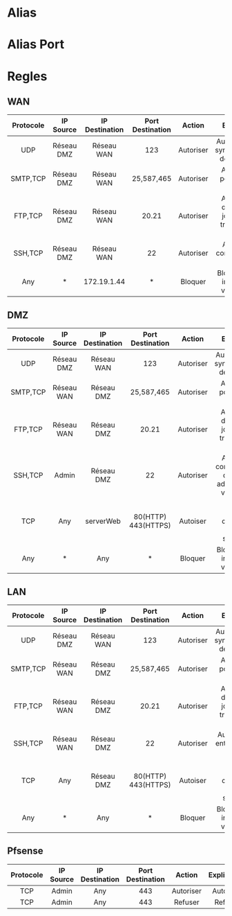 # Alias 

# Alias Port


# Regles 
## WAN
|Protocole|IP Source|IP Destination|Port Destination|Action|Explication|
|:--------:|:--------:|:-------:|:-------:|:---------:|:----------:| 
|UDP | Réseau DMZ | Réseau WAN     | 123 | Autoriser |  Autorisation de synchronisation des horloges |
|SMTP,TCP | Réseau DMZ | Réseau WAN     | 25,587,465 | Autoriser |  Autorisation pour l'envoie d'email  |
|FTP,TCP | Réseau DMZ | Réseau WAN     | 20.21 | Autoriser |  Autorisation des mises à jours et des transferts de fichier |
|SSH,TCP | Réseau DMZ | Réseau WAN     | 22 | Autoriser |  Autoriser la communication sécurisé |
|Any  | *             |172.19.1.44      | *        | Bloquer           |   Bloquer toutes interactions vers le WAN     |

## DMZ 
|Protocole|IP Source|IP Destination|Port Destination|Action|Explication|
|:--------:|:--------:|:-------:|:-------:|:---------:|:----------:| 
|UDP | Réseau DMZ | Réseau WAN     | 123 | Autoriser |  Autorisation de synchronisation des horloges |
|SMTP,TCP | Réseau WAN | Réseau DMZ     | 25,587,465 | Autoriser |  Autorisation pour l'envoie d'email  |
|FTP,TCP | Réseau WAN | Réseau DMZ    | 20.21 | Autoriser |  Autorisation des mises à jours et des transferts de fichier |
|SSH,TCP |  Admin | Réseau DMZ     | 22 | Autoriser |  Autoriser la connexion SSH du compte administrateur vers la DMZ |
|TCP | Any | serverWeb   | 80(HTTP) 443(HTTPS) | Autoiser  | Autoriser l'entrée d'internet à partir du serverWeb |
|Any  | *             | Any    | *        | Bloquer           |   Bloquer toutes interactions vers la DMZ     |

## LAN 
|Protocole|IP Source|IP Destination|Port Destination|Action|Explication|
|:--------:|:--------:|:-------:|:-------:|:---------:|:----------:| 
|UDP | Réseau DMZ | Réseau WAN     | 123 | Autoriser |  Autorisation de synchronisation des horloges |
|SMTP,TCP | Réseau WAN | Réseau DMZ     | 25,587,465 | Autoriser |  Autorisation pour l'envoie d'email  |
|FTP,TCP | Réseau WAN | Réseau DMZ    | 20.21 | Autoriser |  Autorisation des mises à jours et des transferts de fichier |
|SSH,TCP | Réseau WAN | Réseau DMZ     | 22 | Autoriser |  Autoriser SSH entre la DMZ et la WAN |
|TCP | Any | Réseau DMZ     | 80(HTTP) 443(HTTPS) | Autoiser  | Autoriser l'entrée d'internet à partir du serverWeb |
|Any  | *             | Any    | *        | Bloquer           |   Bloquer toutes interactions vers la DMZ     |


## Pfsense
|Protocole|IP Source|IP Destination|Port Destination|Action|Explication|
|:--------:|:--------:|:-------:|:-------:|:---------:|:----------:| 
|TCP   |Admin    |Any      |443         | Autoriser| Autoriser |
|TCP   |Admin    |Any      |443         | Refuser | Refuser |
